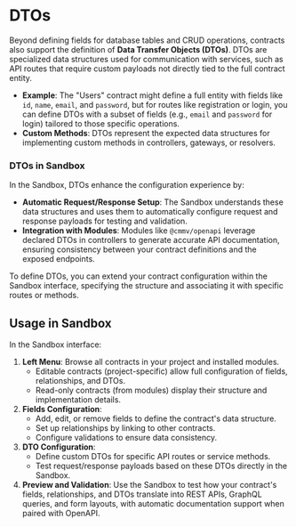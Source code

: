 # DTOs

Beyond defining fields for database tables and CRUD operations, contracts also support the definition of **Data Transfer Objects (DTOs)**. DTOs are specialized data structures used for communication with services, such as API routes that require custom payloads not directly tied to the full contract entity.

- **Example**: The "Users" contract might define a full entity with fields like `id`, `name`, `email`, and `password`, but for routes like registration or login, you can define DTOs with a subset of fields (e.g., `email` and `password` for login) tailored to those specific operations.
- **Custom Methods**: DTOs represent the expected data structures for implementing custom methods in controllers, gateways, or resolvers.

### DTOs in Sandbox

In the Sandbox, DTOs enhance the configuration experience by:

- **Automatic Request/Response Setup**: The Sandbox understands these data structures and uses them to automatically configure request and response payloads for testing and validation.
- **Integration with Modules**: Modules like `@cmmv/openapi` leverage declared DTOs in controllers to generate accurate API documentation, ensuring consistency between your contract definitions and the exposed endpoints.

To define DTOs, you can extend your contract configuration within the Sandbox interface, specifying the structure and associating it with specific routes or methods.

## Usage in Sandbox

In the Sandbox interface:

1. **Left Menu**: Browse all contracts in your project and installed modules.
   - Editable contracts (project-specific) allow full configuration of fields, relationships, and DTOs.
   - Read-only contracts (from modules) display their structure and implementation details.
2. **Fields Configuration**:
   - Add, edit, or remove fields to define the contract's data structure.
   - Set up relationships by linking to other contracts.
   - Configure validations to ensure data consistency.
3. **DTO Configuration**:
   - Define custom DTOs for specific API routes or service methods.
   - Test request/response payloads based on these DTOs directly in the Sandbox.
4. **Preview and Validation**: Use the Sandbox to test how your contract's fields, relationships, and DTOs translate into REST APIs, GraphQL queries, and form layouts, with automatic documentation support when paired with OpenAPI.